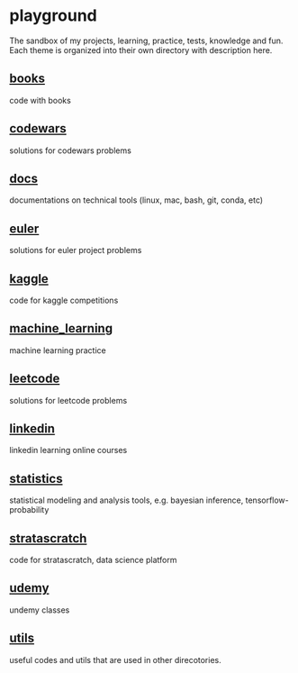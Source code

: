 # playgroundThe sandbox of my projects, learning, practice, tests, knowledge and fun. Each theme is organized into their own directory with description here. ## [books](books)code with books## [codewars](codewars/README.md)solutions for codewars problems## [docs](docs/README.md)documentations on technical tools (linux, mac, bash, git, conda, etc)## [euler](euler/README.md) solutions for euler project problems## [kaggle](kaggle/README.md)code for kaggle competitions## [machine_learning](machine_learning/README.md)machine learning practice## [leetcode](leetcode/README.md)solutions for leetcode problems## [linkedin](linkedin/README.md)linkedin learning online courses## [statistics](statistics/README.md)statistical modeling and analysis tools, e.g. bayesian inference, tensorflow-probability## [stratascratch](stratascratch/README.md)code for stratascratch, data science platform## [udemy](udemy/README.md)undemy classes## [utils](utils/README.md)useful codes and utils that are used in other direcotories. 